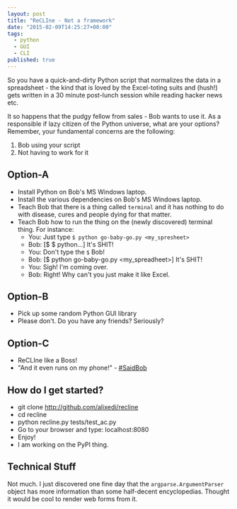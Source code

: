 ```yaml
---
layout: post
title: "ReCLIne - Not a framework"
date: "2015-02-09T14:25:27+00:00"
tags: 
  - python
  - GUI
  - CLI
published: true
---
```


So you have a quick-and-dirty Python script that normalizes the data in a spreadsheet - the kind that is loved by the Excel-toting suits and (hush!) gets written in a 30 minute post-lunch session while reading hacker news etc.

It so happens that the pudgy fellow from sales - Bob wants to use it. As a responsible if lazy citizen of the Python universe, what are your options? Remember, your fundamental concerns are the following:

1) Bob using your script
2) Not having to work for it



Option-A
--------

* Install Python on Bob's MS Windows laptop.
* Install the various dependencies on Bob's MS Windows laptop.
* Teach Bob that there is a thing called `terminal` and it has nothing to do with disease, cures and people dying for that matter.
* Teach Bob how to run the thing on the (newly discovered) terminal thing. For instance:
  * You: Just type `$ python go-baby-go.py <my_spresheet>`
  * Bob: [$ $ python...] It's SHIT!
  * You: Don't type the `$` Bob!
  * Bob: [$ python go-baby-go.py <my_spreadheet>] It's SHIT!
  * You: Sigh! I'm coming over.
  * Bob: Right! Why can't you just make it like Excel.


Option-B
--------

* Pick up some random Python GUI library
* Please don't. Do you have any friends? Seriously?


Option-C
--------

* ReCLIne like a Boss!
* "And it even runs on my phone!" - [#SaidBob](http://twitter.com/#SaidBob)


How do I get started?
---------------------

* git clone http://github.com/alixedi/recline
* cd recline
* python recline.py tests/test_ac.py
* Go to your browser and type: localhost:8080
* Enjoy!
* I am working on the PyPI thing.


Technical Stuff
---------------

Not much. I just discovered one fine day that the `argparse.ArgumentParser` object has more information than some half-decent encyclopedias. Thought it would be cool to render web forms from it.
